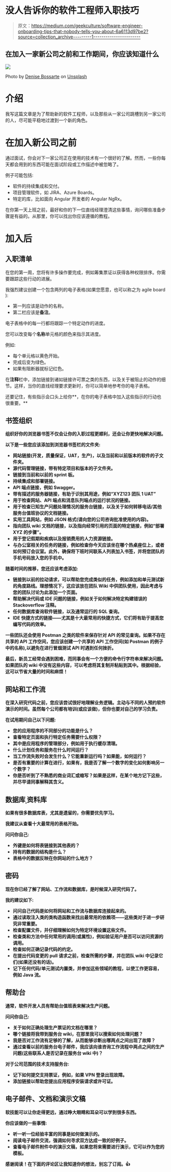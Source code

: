 # 没人告诉你的软件工程师入职技巧

> 原文：<https://medium.com/geekculture/software-engineer-onboarding-tips-that-nobody-tells-you-about-6a6113d97be2?source=collection_archive---------1----------------------->

## 在加入一家新公司之前和工作期间，你应该知道什么

![](img/930097860a209ef374ab610bc488243d.png)

Photo by [Denise Bossarte](https://unsplash.com/@dbossarte?utm_source=unsplash&utm_medium=referral&utm_content=creditCopyText) on [Unsplash](https://unsplash.com/s/photos/squares?utm_source=unsplash&utm_medium=referral&utm_content=creditCopyText)

# 介绍

我写这篇文章是为了帮助新的软件工程师，以及那些从一家公司跳槽到另一家公司的人，尽可能平稳地过渡到一个新的角色。

# 在加入新公司之前

通过面试，你会对下一家公司正在使用的技术有一个很好的了解。然而，一些你每天都会用到的东西可能在面试阶段或工作描述中被忽略了。

例子可能包括:

*   软件的持续集成和交付。
*   项目管理软件，如 JIRA、Azure Boards。
*   特定的库，比如面向 Angular 开发者的 Angular NgRx。

在你第一天上班之前，最好和你的下一位直线经理澄清这些事情，询问哪些准备步骤是有益的。从那里，你可以找出你应该遵循的教程。

# 加入后

## 入职清单

在您的第一周，您将有许多操作要完成，例如筹集票证以获得各种权限排序。你需要跟踪这些行动的进展。

我强烈建议创建一个包含两列的电子表格(如果您愿意，也可以称之为 agile board ):

*   第一列应该是动作的名称。
*   第二栏应该是**备注**。

电子表格中的每一行都将跟踪一个特定动作的进度。

您可以改变每个**名称**单元格的颜色来指示其进度。

例如:

*   每个单元格以黄色开始。
*   完成后变为绿色。
*   如果有阻断器就标记红色。

在**注释**栏中，添加链接到诸如链接许可票之类的东西，以及关于被阻止的动作的细节。这样，当你的直线经理要求更新时，你可以简单地参考你的电子表格。

还要记住，有些指示会口头上给你**，在你的电子表格中加入这些指示的行动也很重要。**

## **书签组织**

**组织好你的浏览器书签不仅会让你的入职过程更顺利，还会让你更快地解决问题。**

**以下是一些您应该添加到浏览器书签栏的文件夹:**

*   **网站链接(开发，质量保证，UAT，生产)，以及当前和以前版本的软件的子文件夹。**
*   **源代码管理链接，带有特定项目和版本的子文件夹。**
*   **链接到当前和以前的 sprint 板。**
*   **持续集成和部署链接。**
*   **API 端点链接，例如 Swagger。**
*   **带有描述的服务器链接，有助于识别其用途，例如“XYZ123 团队 1 UAT”**
*   **用于检查网站、API 端点和消息队列端点的运行状况的链接。**
*   **用于检查已知生产问题处理情况的服务台链接，以及关于如何转移电话/其他服务台值班协议的文档链接。**
*   **实用工具网站，例如 JSON 格式(请向您的公司咨询批准使用的内容)。**
*   **指向团队 wiki 文档的链接，以及指向经常引用的页面的特定链接，例如“部署 XYZ 的步骤”。**
*   **用于登记假期和疾病以及报销费用的人力资源链接。**
*   **与办公室相关的任务的链接，例如检查你今天应该坐在哪个热桌座位上，或者如何预订会议室。此外，确保将下班时间联系人列表加入书签，并将您团队的手机号码放入您的手机中。**

**随着时间的推移，您还应该考虑添加:**

*   **链接到以前的拉动请求，可以帮助您完成类似的任务，例如添加和单元测试新的角度路线。理想情况下，这应该放在团队 Wiki 中供团队使用，因此考虑与您的团队讨论为此添加一个页面。**
*   **帮助解决代码或 IDE 问题的链接，例如关于如何解决特定构建错误的 Stackoverflow 注释。**
*   **任何数据库查询软件链接，以及通常运行的 SQL 查询。**
*   **IDE 快捷方式的链接——尤其是十大最常用的快捷方式，它们将有助于提高您编写代码的效率。**

**一些团队还会使用 Postman 之类的软件来保存针对 API 的常见查询。如果不存在共享的 API 工作空间，您应该创建一个共享的 API 工作空间(如 Postman 的例子中的名称),以避免在进行冒烟测试 API 时遇到任何挫折。**

**最后，新员工经常会遇到困难，而同事会有一个方便的命令行字符串来解决问题。如果团队的 wiki 中没有这些内容，可以考虑将其复制并粘贴到其中。根据经验，这可以节省大量的时间和麻烦！**

## **网站和工作流**

**在深入研究代码之前，您应该尝试很好地理解业务逻辑。主动与不同的人预约软件演示的时间。虽然每个公司都有培训(或应该做)，但你也要对自己的学习负责。**

**在试用期问自己以下问题:**

*   **您的应用程序的不同部分的功能是什么？**
*   **查看特定页面和执行特定任务需要什么权限？**
*   **其中是应用程序的管理部分，例如用于执行缓存清理。**
*   **什么计划任务和服务在什么时间运行？**
*   **当工作流失败时会发生什么？它能重新运行吗？如果能，如何运行？**
*   **是否有重要的计算在进行，如果有，我是否了解一个数字的变化如何影响另一个数字？**
*   **你是否听到了不熟悉的商业词汇或缩写？如果是这样，在某个地方记下这些，并尽早请同事解释其含义。**

## **数据库ˌ资料库**

**如果有很多数据库表，尤其是遗留的，你需要优先学习。**

**我建议从查看十大最常用的表格开始。**

**问问你自己:**

*   **外键是如何将表链接到其他表的？**
*   **持有的数据的结构是什么？**
*   **表格中的数据反映在你网站的什么地方？**

## **密码**

**现在你已经了解了网站、工作流和数据库，是时候深入研究代码了。**

**我的建议如下:**

*   **问问自己代码是如何将网站和工作流与数据库连接起来的。**
*   **通过读取注入类的类构造函数来找出最常用的依赖项——这些类对于进一步研究非常重要。**
*   **检查配置文件，并仔细理解如何为特定环境设置这些文件。**
*   **检查类和方法中任何常用的调用(或属性)，例如验证用户是否可以访问资源的调用。**
*   **检查如何正确记录代码的约定。**
*   **在提出代码变更的 pull 请求之前，检查所需的步骤，并在团队 wiki 中记录它们(如果还没有的话)。**
*   **记下任何代码/单元测试内置类，并参加这些领域的教程，以使工作更容易，例如 Java 流。**

## **帮助台**

**通常，软件开发人员有帮助台值班表来解决生产问题。**

**问问你自己:**

*   **关于如何正确处理生产票证的文档在哪里？**
*   **哪个链接将我带到服务台 wiki，在那里我可以搜索如何处理问题？**
*   **我是否对工作流有足够的了解，从而能够诊断出哪两点之间出现了故障？**
*   **通过查看以前的服务台电子邮件，我应该向谁咨询工作流程中两点之间的生产问题(这些联系人是否记录在服务台 wiki 中)？**

**对于公司范围的技术支持服务台:**

*   **记下如何提交支持票证，例如，如果 VPN 登录出现故障。**
*   **添加链接以帮助您提出应用程序安装请求或许可证。**

## **电子邮件、文档和演示文稿**

**软技能可以让你走得更远，通过睁大眼睛和耳朵可以学到很多东西。**

**你应该做的一些事情:**

*   **听一听一位经验丰富的同事是如何做演示的。**
*   **阅读电子邮件交流，强调如何寻求双方达成一致的好例子。**
*   **查看电子邮件附件中的演示文稿，如果您将来需要进行演示，它可以作为您的模板。**

**感谢阅读！在下面的评论区让我知道你的想法，别忘了订阅。👍**
